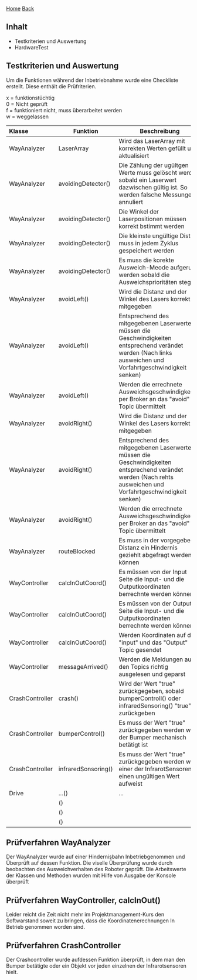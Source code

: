[Home](home) [Back](DokuSolidus)  
  
## Inhalt
  
- Testkriterien und Auswertung
- HardwareTest
  
## Testkriterien und Auswertung  
  
Um die Funktionen während der Inbetriebnahme wurde eine Checkliste erstellt. Diese enthält die Prüfriterien.  
  
x = funktionstüchtig  
0 = Nicht geprüft  
f = funktioniert nicht, muss überarbeitet werden  
w = weggelassen

| Klasse| Funktion | Beschreibung| I.O.| 
| :------- | --- | --- | :---- |
| WayAnalyzer|LaserArray|Wird das LaserArray mit korrekten Werten gefüllt und aktualisiert |X |
| WayAnalyzer|avoidingDetector()|Die Zählung der ugültgen Werte muss gelöscht werden sobald ein Laserwert dazwischen gültig ist. So werden falsche Messungen annuliert|X |
| WayAnalyzer|avoidingDetector()|Die Winkel der Laserpositionen müssen korrekt bstimmt werden|X |
| WayAnalyzer|avoidingDetector()|Die kleinste ungültige Distanz muss in jedem Zyklus gespeichert werden|X |
| WayAnalyzer|avoidingDetector()|Es muss die korekte Ausweich-Meode aufgerufen werden sobald die Ausweichsprioritäten stegen|X |
| WayAnalyzer|avoidLeft()|Wird die Distanz und der Winkel des Lasers korrekt mitgegeben |X |
| WayAnalyzer|avoidLeft()| Entsprechend des mitgegebenen Laserwertes, müssen die Geschwindigkeiten entsprechend verändet werden (Nach links ausweichen und Vorfahrtgeschwindigkeit senken)|X |
| WayAnalyzer|avoidLeft()|Werden die errechnete Ausweichsgeschwindigkeiten per Broker an das "avoid" Topic übermittelt |X |
| WayAnalyzer|avoidRight()|Wird die Distanz und der Winkel des Lasers korrekt mitgegeben|X |
| WayAnalyzer|avoidRight()|Entsprechend des mitgegebenen Laserwertes, müssen die Geschwindigkeiten entsprechend verändet werden (Nach rehts ausweichen und Vorfahrtgeschwindigkeit senken)|X |
| WayAnalyzer|avoidRight()|Werden die errechnete Ausweichsgeschwindigkeiten per Broker an das "avoid" Topic übermittelt|X |
| WayAnalyzer|routeBlocked|Es muss in der vorgegeben Distanz ein Hindernis geziehlt abgefragt werden können  |0 |
|WayController|calcInOutCoord() | Es müssen von der Input Seite die Input- und die Outputkoordinaten berrechnte werden können |0|
|WayController|calcInOutCoord() | Es müssen von der Output Seite die Input- und die Outputkoordinaten berrechnte werden können |0|  
|WayController|calcInOutCoord() | Werden Koordinaten auf das "input" und das "Output" Topic gesendet |0|
|WayController|messageArrived() | Werden die Meldungen aus den Topics richtig ausgelesen und geparst |X|
|CrashController|crash() |Wird der Wert "true" zurückgegeben, sobald bumperControll() oder infraredSensoring() "true" zurückgeben|X|
| CrashController| bumperControl()|Es muss der Wert "true" zurückgegeben werden wen der Bumper mechanisch betätigt ist |X|
| CrashController| infraredSonsoring()|Es muss der Wert "true" zurückgegeben werden wen einer der InfrarotSensoren einen ungültigen Wert aufweist|X|
| Drive| ...()|... |X|
| | ()| |X|
| | ()| |X|
| | ()| |X|


## Prüfverfahren WayAnalyzer
  
Der WayAnalyzer wurde auf einer Hindernisbahn Inbetriebgenommen und Überprüft auf dessen Funktion.
Die viselle Überprüfung wurde durch beobachten des Ausweichverhalten des Roboter geprüft. Die Arbeitswerte der Klassen und Methoden wurden mit Hilfe von Ausgabe der Konsole überprüft
  
## Prüfverfahren WayController, calcInOut()
  
Leider reicht die Zeit nicht mehr im Projektmanagement-Kurs den Softwarstand soweit zu bringen, dass die Koordinatenerechnungen In Betrieb genommen worden sind.
  
## Prüfverfahren CrashController
  
Der Crashcontroller wurde aufdessen Funktion überprüft, in dem man den Bumper betätigte oder ein Objekt vor jeden einzelnen der Infrarotsensoren hielt.
  